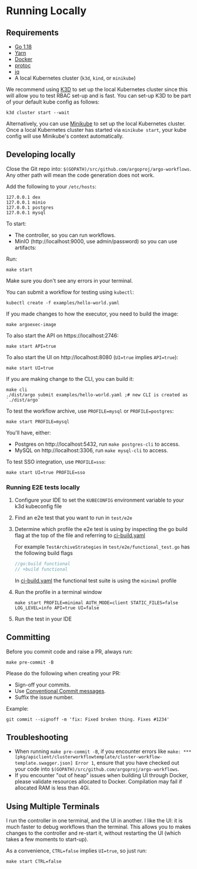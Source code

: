 # Running Locally

## Requirements

* [Go 1.18](https://golang.org/dl/)
* [Yarn](https://classic.yarnpkg.com/en/docs/install/#mac-stable)
* [Docker](https://docs.docker.com/get-docker/)
* [protoc](http://google.github.io/proto-lens/installing-protoc.html)
* [jq](https://stedolan.github.io/jq/download/)
* A local Kubernetes cluster (`k3d`, `kind`, or `minikube`)

We recommend using [K3D](https://k3d.io/) to set up the local Kubernetes cluster since this will allow you to test RBAC
set-up and is fast. You can set-up K3D to be part of your default kube config as follows:

```shell
k3d cluster start --wait
```

Alternatively, you can use [Minikube](https://github.com/kubernetes/minikube) to set up the local Kubernetes cluster.
Once a local Kubernetes cluster has started via `minikube start`, your kube config will use Minikube's context
automatically.

## Developing locally

Close the Git repo into: `$(GOPATH)/src/github.com/argoproj/argo-workflows`. Any other path will mean the code
generation does not work.

Add the following to your `/etc/hosts`:

```
127.0.0.1 dex
127.0.0.1 minio
127.0.0.1 postgres
127.0.0.1 mysql
```

To start:

* The controller, so you can run workflows.
* MinIO (http://localhost:9000, use admin/password) so you can use artifacts:

Run:

```shell
make start 
```

Make sure you don't see any errors in your terminal.

You can submit a workflow for testing using `kubectl`:

```shell
kubectl create -f examples/hello-world.yaml 
```

If you made changes to how the executor, you need to build the image:

```shell
make argoexec-image
```

To also start the API on https://localhost:2746:

```shell
make start API=true
```

To also start the UI on http://localhost:8080 (`UI=true` implies `API=true`):

```shell
make start UI=true
```

If you are making change to the CLI, you can build it:

```shell
make cli 
./dist/argo submit examples/hello-world.yaml ;# new CLI is created as `./dist/argo` 
```

To test the workflow archive, use `PROFILE=mysql` or `PROFILE=postgres`:

```shell
make start PROFILE=mysql
```

You'll have, either:

* Postgres on http://localhost:5432, run `make postgres-cli` to access.
* MySQL on http://localhost:3306, run `make mysql-cli` to access.

To test SSO integration, use `PROFILE=sso`:

```shell
make start UI=true PROFILE=sso
```

### Running E2E tests locally

1. Configure your IDE to set the `KUBECONFIG` environment variable to your k3d kubeconfig file
2. Find an e2e test that you want to run in `test/e2e`
3. Determine which profile the e2e test is using by inspecting the go build flag at the top of the file and referring
   to [ci-build.yaml](https://github.com/argoproj/argo-workflows/blob/master/.github/workflows/ci-build.yaml)

   For example `TestArchiveStrategies` in `test/e2e/functional_test.go` has the following build flags

    ```go
    //go:build functional
    // +build functional
    ```

   In [ci-build.yaml](https://github.com/argoproj/argo-workflows/blob/master/.github/workflows/ci-build.yaml) the
   functional test suite is using the `minimal` profile

4. Run the profile in a terminal window

    ```shell
    make start PROFILE=minimal AUTH_MODE=client STATIC_FILES=false LOG_LEVEL=info API=true UI=false
    ```

5. Run the test in your IDE

## Committing

Before you commit code and raise a PR, always run:

```shell
make pre-commit -B
```

Please do the following when creating your PR:

* Sign-off your commits.
* Use [Conventional Commit messages](https://www.conventionalcommits.org/en/v1.0.0/).
* Suffix the issue number.

Example:

```shell
git commit --signoff -m 'fix: Fixed broken thing. Fixes #1234'
```

## Troubleshooting

* When running `make pre-commit -B`, if you encounter errors like
  `make: *** [pkg/apiclient/clusterworkflowtemplate/cluster-workflow-template.swagger.json] Error 1`, ensure that you
  have checked out your code into `$(GOPATH)/src/github.com/argoproj/argo-workflows`.
* If you encounter "out of heap" issues when building UI through Docker, please validate resources allocated to Docker.
  Compilation may fail if allocated RAM is less than 4Gi.

## Using Multiple Terminals

I run the controller in one terminal, and the UI in another. I like the UI: it is much faster to debug workflows than
the terminal. This allows you to makes changes to the controller and re-start it, without restarting the UI (which takes
a few moments to start-up).

As a convenience, `CTRL=false` implies `UI=true`, so just run:

```shell
make start CTRL=false
```
